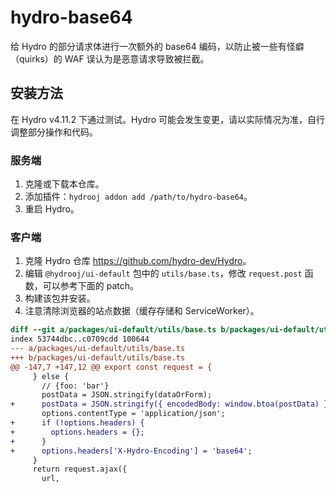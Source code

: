 # hydro-base64

给 Hydro 的部分请求体进行一次额外的 base64 编码，以防止被一些有怪癖（quirks）的 WAF 误认为是恶意请求导致被拦截。

## 安装方法

在 Hydro v4.11.2 下通过测试。Hydro 可能会发生变更，请以实际情况为准，自行调整部分操作和代码。

### 服务端

1. 克隆或下载本仓库。
2. 添加插件：`hydrooj addon add /path/to/hydro-base64`。
3. 重启 Hydro。

### 客户端

1. 克隆 Hydro 仓库 <https://github.com/hydro-dev/Hydro>。
2. 编辑 `@hydrooj/ui-default` 包中的 `utils/base.ts`，修改 `request.post` 函数，可以参考下面的 patch。
3. 构建该包并安装。
4. 注意清除浏览器的站点数据（缓存存储和 ServiceWorker）。

```diff
diff --git a/packages/ui-default/utils/base.ts b/packages/ui-default/utils/base.ts
index 53744dbc..c0709cdd 100644
--- a/packages/ui-default/utils/base.ts
+++ b/packages/ui-default/utils/base.ts
@@ -147,7 +147,12 @@ export const request = {
     } else {
       // {foo: 'bar'}
       postData = JSON.stringify(dataOrForm);
+      postData = JSON.stringify({ encodedBody: window.btoa(postData) });
       options.contentType = 'application/json';
+      if (!options.headers) {
+        options.headers = {};
+      }
+      options.headers['X-Hydro-Encoding'] = 'base64';
     }
     return request.ajax({
       url,
```
